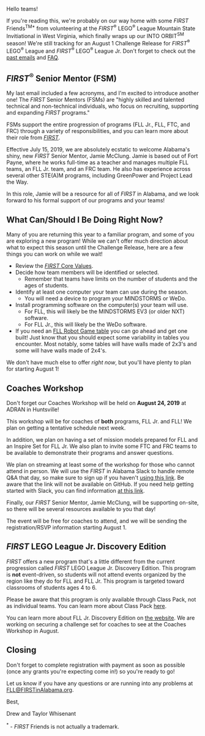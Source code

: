 Hello teams!

If you're reading this, we're probably on our way home with some *FIRST* Friends<sup>TM\*</sup> from volunteering at the *FIRST*<sup>&reg;</sup> LEGO<sup>&reg;</sup> League Mountain State Invitiational in West Virginia, which finally wraps up our INTO ORBIT<sup>SM</sup> season! We're still tracking for an August 1 Challenge Release for *FIRST*<sup>&reg;</sup> LEGO<sup>&reg;</sup> League and *FIRST*<sup>&reg;</sup> LEGO<sup>&reg;</sup> League Jr. Don't forget to check out the [past emails](https://github.com/drewwhis/first-in-alabama/tree/main/first-lego-league/2019-2020/email-blasts) and [FAQ](https://github.com/drewwhis/first-in-alabama/wiki/Frequently-Asked-Questions).


## *FIRST*<sup>&reg;</sup> Senior Mentor (FSM)

My last email included a few acronyms, and I'm excited to introduce another one! The *FIRST* Senior Mentors (FSMs) are "highly skilled and talented technical and non-technical individuals, who focus on recruiting, supporting and expanding *FIRST* programs." 

FSMs support the entire progression of programs (FLL Jr., FLL, FTC, and FRC) through a variety of responsibilities, and you can learn more about their role from [*FIRST*](https://www.firstinspires.org/ways-to-help/volunteer/senior-mentors).

Effective July 15, 2019, we are absolutely ecstatic to welcome Alabama's shiny, new *FIRST* Senior Mentor, Jamie McClung. Jamie is based out of Fort Payne, where he works full-time as a teacher and manages multiple FLL teams, an FLL Jr. team, and an FRC team. He also has experience across several other STE(A)M programs, including GreenPower and Project Lead the Way.

In this role, Jamie will be a resource for all of *FIRST* in Alabama, and we look forward to his formal support of our programs and your teams!


## What Can/Should I Be Doing Right Now?

Many of you are returning this year to a familiar program, and some of you are exploring a new program! While we can't offer much direction about what to expect this season until the Challenge Release, here are a few things you can work on while we wait!

* Review the [*FIRST* Core Values](https://www.firstinspires.org/robotics/fll/core-values).
* Decide how team members will be identified or selected.
    * Remember that teams have limits on the number of students and the ages of students.
* Identify at least one computer your team can use during the season.
    * You will need a device to program your MINDSTORMS or WeDo.
* Install programming software on the computer(s) your team will use.
    * For FLL, this will likely be the MINDSTORMS EV3 (or older NXT) software.
    * For FLL Jr., this will likely be the WeDo software.
* If you need an [FLL Robot Game table](https://www.firstinspires.org/sites/default/files/uploads/resource_library/fll/table-build.pdf) you can go ahead and get one built! Just know that you should expect some variability in tables you encounter. Most notably, some tables will have walls made of 2x3's and some will have walls made of 2x4's.

We don't have much else to offer *right now*, but you'll have plenty to plan for starting August 1!


## Coaches Workshop

Don't forget our Coaches Workshop will be held on **August 24, 2019** at ADRAN in Huntsville! 

This workshop will be for coaches of **both** programs, FLL Jr. and FLL! We plan on getting a tentative schedule next week.

In addition, we plan on having a set of mission models prepared for FLL and an Inspire Set for FLL Jr. We also plan to invite some FTC and FRC teams to be available to demonstrate their programs and answer questions.

We plan on streaming at least some of the workshop for those who cannot attend in person. We will use the *FIRST* in Alabama Slack to handle remote Q&A that day, so make sure to sign up if you haven't [using this link](). Be aware that the link will not be available on GitHub. If you need help getting started with Slack, you can find information [at this link](https://get.slack.help/hc/en-us/categories/360000049043).

Finally, our *FIRST* Senior Mentor, Jamie McClung, will be supporting on-site, so there will be several resources available to you that day!

The event will be free for coaches to attend, and we will be sending the registration/RSVP information starting August 1.


## *FIRST* LEGO League Jr. Discovery Edition

*FIRST* offers a new program that's a little different from the current progression called *FIRST* LEGO League Jr. Discovery Edition. This program is **not** event-driven, so students will not attend events organized by the region like they do for FLL and FLL Jr. This program is targeted toward classrooms of students ages 4 to 6. 

Please be aware that this program is only available through Class Pack, not as individual teams. You can learn more about Class Pack [here](https://info.firstinspires.org/stem-education-class-packs).

You can learn more about FLL Jr. Discovery Edition on [the website](http://www.firstlegoleaguejr.org/discovery). We are working on securing a challenge set for coaches to see at the Coaches Workshop in August.


## Closing

Don't forget to complete registration with payment as soon as possible (once any grants you're expecting come in!) so you're ready to go!

Let us know if you have any questions or are running into any problems at FLL@FIRSTinAlabama.org.

Best,

Drew and Taylor Whisenant

<sup>\*</sup> - *FIRST* Friends is not actually a trademark.